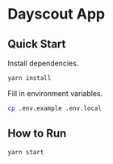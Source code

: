 # Dayscout App

## Quick Start

Install dependencies.

```bash
yarn install
```

Fill in environment variables.

```bash
cp .env.example .env.local
```

## How to Run

```bash
yarn start
```


